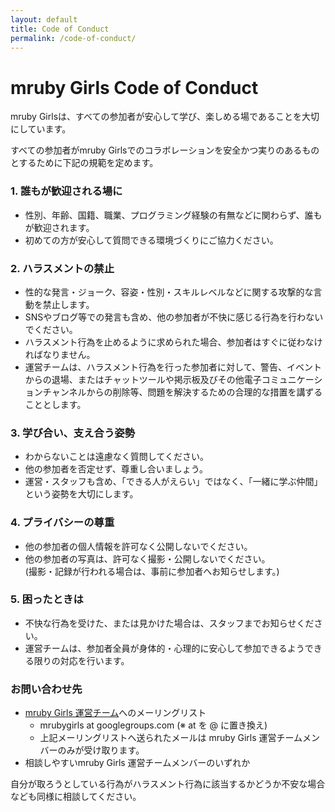 ```yaml
---
layout: default
title: Code of Conduct
permalink: /code-of-conduct/
---
```

# mruby Girls Code of Conduct

mruby Girlsは、すべての参加者が安心して学び、楽しめる場であることを大切にしています。

すべての参加者がmruby Girlsでのコラボレーションを安全かつ実りのあるものとするために下記の規範を定めます。

### 1. 誰もが歓迎される場に

* 性別、年齢、国籍、職業、プログラミング経験の有無などに関わらず、誰もが歓迎されます。
* 初めての方が安心して質問できる環境づくりにご協力ください。

### 2. ハラスメントの禁止

* 性的な発言・ジョーク、容姿・性別・スキルレベルなどに関する攻撃的な言動を禁止します。
* SNSやブログ等での発言も含め、他の参加者が不快に感じる行為を行わないでください。
* ハラスメント行為を止めるように求められた場合、参加者はすぐに従わなければなりません。
* 運営チームは、ハラスメント行為を行った参加者に対して、警告、イベントからの退場、またはチャットツールや掲示板及びその他電子コミュニケーションチャンネルからの削除等、問題を解決するための合理的な措置を講ずることとします。

### 3. 学び合い、支え合う姿勢

* わからないことは遠慮なく質問してください。
* 他の参加者を否定せず、尊重し合いましょう。
* 運営・スタッフも含め、「できる人がえらい」ではなく、「一緒に学ぶ仲間」という姿勢を大切にします。

### 4. プライバシーの尊重

* 他の参加者の個人情報を許可なく公開しないでください。
* 他の参加者の写真は、許可なく撮影・公開しないでください。  
  (撮影・記録が行われる場合は、事前に参加者へお知らせします。)

### 5. 困ったときは

* 不快な行為を受けた、または見かけた場合は、スタッフまでお知らせください。
* 運営チームは、参加者全員が身体的・心理的に安心して参加できるようできる限りの対応を行います。

### お問い合わせ先

* [mruby Girls 運営チーム](/about/)へのメーリングリスト
  * mrubygirls at googlegroups.com (※ at を @ に置き換え)
  * 上記メーリングリストへ送られたメールは mruby Girls 運営チームメンバーのみが受け取ります。
* 相談しやすいmruby Girls 運営チームメンバーのいずれか

自分が取ろうとしている行為がハラスメント行為に該当するかどうか不安な場合なども同様に相談してください。

